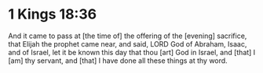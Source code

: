 # 1 Kings 18:36

And it came to pass at [the time of] the offering of the [evening] sacrifice, that Elijah the prophet came near, and said, LORD God of Abraham, Isaac, and of Israel, let it be known this day that thou [art] God in Israel, and [that] I [am] thy servant, and [that] I have done all these things at thy word.
